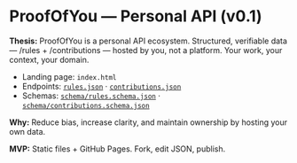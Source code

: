 # ProofOfYou — Personal API (v0.1)

**Thesis:** ProofOfYou is a personal API ecosystem. Structured, verifiable data — /rules + /contributions — hosted by you, not a platform.
Your work, your context, your domain.

- Landing page: `index.html`
- Endpoints: [`rules.json`](./rules.json) · [`contributions.json`](./contributions.json)
- Schemas: [`schema/rules.schema.json`](./schema/rules.schema.json) · [`schema/contributions.schema.json`](./schema/contributions.schema.json)

**Why:** Reduce bias, increase clarity, and maintain ownership by hosting your own data.

**MVP:** Static files + GitHub Pages. Fork, edit JSON, publish.
